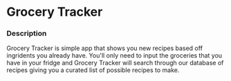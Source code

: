 # Grocery Tracker

### Description

Grocery Tracker is simple app that shows you new recipes based off ingridents you already have. You'll only need to input the groceries that you have in your fridge and Grocery Tracker will search through our database of recipes giving you a curated list of possible recipes to make.
